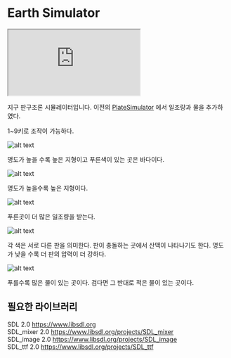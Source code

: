 # Earth Simulator
<iframe src="https://www.youtube.com/embed/Ahyvx2sbkmE"></iframe>

지구 판구조론 시뮬레이터입니다.
이전의 [PlateSimulator](https://github.com/apple01644/PlateSimulator) 에서
일조량과 물을 추가하였다.

1~9키로 조작이 가능하다.

![alt text](https://raw.githubusercontent.com/apple01644/EarthSimulator/master/screenshot/1.png "물과 지형 동시에 보기")

명도가 높을 수록 높은 지형이고 푸른색이 있는 곳은 바다이다.

![alt text](https://raw.githubusercontent.com/apple01644/EarthSimulator/master/screenshot/2.png "지형 보기")

명도가 높을수록 높은 지형이다.

![alt text](https://raw.githubusercontent.com/apple01644/EarthSimulator/master/screenshot/3.png "일조량 보기")

푸른곳이 더 많은 일조량을 받는다.

![alt text](https://raw.githubusercontent.com/apple01644/EarthSimulator/master/screenshot/4.png "판 보기")

각 색은 서로 다른 판을 의미한다. 판이 충돌하는 곳에서 산맥이 나타나기도 한다.
명도가 낮을 수록 더 판의 압력이 더 강하다.

![alt text](https://raw.githubusercontent.com/apple01644/EarthSimulator/master/screenshot/5.png "물 보기")

푸를수록 많은 물이 있는 곳이다. 검다면 그 반대로 적은 물이 있는 곳이다.




## 필요한 라이브러리
SDL 2.0 <https://www.libsdl.org>  
SDL_mixer 2.0 <https://www.libsdl.org/projects/SDL_mixer>  
SDL_image 2.0 <https://www.libsdl.org/projects/SDL_image>  
SDL_ttf 2.0 <https://www.libsdl.org/projects/SDL_ttf>  
